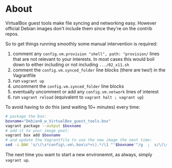 # About

VirtualBox guest tools make file syncing and networking easy. However official Debian images don't include them since they're on the contrib repos.

So to get things running smoothly some manual intervention is required:
1. comment any `config.vm.provision "shell", path: "provision/` lines that are not relevant to your interests. In most cases this would boil down to either including or not including `.../02_x11.sh`
1. comment the `config.vm.synced_folder` line blocks (there are two!) in the Vagrantfile
1. run `vagrant up`
1. uncomment the `config.vm.synced_folder` line blocks
1. eventually uncomment or add any `config.vm.network` lines of interest
1. run `vagrant reload` (equivalent to `vagrant halt ; vagrant up`)

To avoid having to do this (and waiting 10+ minutes) every time:
```bash
# package the box:
boxname="Debian8_w_VirtualBox_guest_tools.box"
vagrant package --output $boxname
# add it to your image pool:
vagrant box add $boxname
# and update the Vagrantfile to use the new image the next time:
sed -i.BAK 's/\(\s*config\.vm\.box\s*=\).*/\1 "'$boxname'"/g  ;  s/\(\s*\)\(config\.vm\.provision.*\)/\1#\2/g' Vagrantfile
```
The next time you want to start a new environemnt, as always, simply `vagrant up`.



